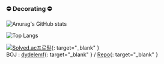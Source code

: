 ### ⛔ Decorating ⛔️

![Anurag's GitHub stats](https://github-readme-stats.vercel.app/api?username=tkdwns414&show_icons=true&theme=dracula)

![Top Langs](https://github-readme-stats.vercel.app/api/top-langs/?username=tkdwns414&layout=compact&theme=dracula)

[![Solved.ac프로필](http://mazassumnida.wtf/api/v2/generate_badge?boj=dydelemf)](https://solved.ac/dydelemf){: target="_blank" }  
BOJ : [dydelemf](https://www.acmicpc.net/user/dydelemf){: target="_blank" } / [Repo](https://github.com/tkdwns414/BOJ){: target="_blank" }


<!--
**tkdwns414/tkdwns414** is a ✨ _special_ ✨ repository because its `README.md` (this file) appears on your GitHub profile.

Here are some ideas to get you started:

- 🔭 I’m currently working on ...
- 🌱 I’m currently learning ...
- 👯 I’m looking to collaborate on ...
- 🤔 I’m looking for help with ...
- 💬 Ask me about ...
- 📫 How to reach me: ...
- 😄 Pronouns: ...
- ⚡ Fun fact: ...
-->
